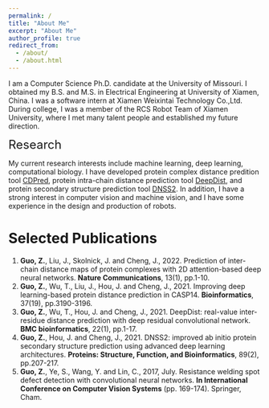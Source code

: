 ```yaml
---
permalink: /
title: "About Me"
excerpt: "About Me"
author_profile: true
redirect_from: 
  - /about/
  - /about.html
---
```


I am a Computer Science Ph.D. candidate at the University of Missouri. I obtained my B.S. and M.S. in Electrical Engineering at University of Xiamen, China. I was a software intern at Xiamen Weixintai Technology Co.,Ltd. During college, I was a member of the RCS Robot Team of Xiamen University, where I met many talent people and established my future direction.

<font size=5>Research</font> 

My current research interests include machine learning, deep learning, computational biology. I have developed protein complex distance predition tool [CDPred](https://github.com/BioinfoMachineLearning/CDPred), protein intra-chain distance prediction tool [DeepDist](https://github.com/multicom-toolbox/deepdist), and protein secondary structure prediction tool [DNSS2](https://github.com/multicom-toolbox/DNSS2). In addition, I have a strong interest in computer vision and machine vision, and I have some experience in the design and production of robots. 


Selected Publications
======
1.	**Guo, Z.**, Liu, J., Skolnick, J. and Cheng, J., 2022. Prediction of inter-chain distance maps of protein complexes with 2D attention-based deep neural networks. **Nature Communications**, 13(1), pp.1-10.
2.	**Guo, Z.**, Wu, T., Liu, J., Hou, J. and Cheng, J., 2021. Improving deep learning-based protein distance prediction in CASP14. **Bioinformatics**, 37(19), pp.3190-3196.
3.	**Guo, Z.**, Wu, T., Hou, J. and Cheng, J., 2021. DeepDist: real-value inter-residue distance prediction with deep residual convolutional network. **BMC bioinformatics**, 22(1), pp.1-17.
4.	**Guo, Z.**, Hou, J. and Cheng, J., 2021. DNSS2: improved ab initio protein secondary structure prediction using advanced deep learning architectures. **Proteins: Structure, Function, and Bioinformatics**, 89(2), pp.207-217.
5.	**Guo, Z.**, Ye, S., Wang, Y. and Lin, C., 2017, July. Resistance welding spot defect detection with convolutional neural networks. **In International Conference on Computer Vision Systems** (pp. 169-174). Springer, Cham.
